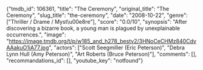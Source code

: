 {"tmdb_id": 106361, "title": "The Ceremony", "original_title": "The Ceremony", "slug_title": "the-ceremony", "date": "2008-10-22", "genre": ["Thriller / Drame / Myst\u00e8re"], "score": "0.0/10", "synopsis": "After discovering a bizarre book, a young man is plagued by unexplainable occurrences.", "image": "https://image.tmdb.org/t/p/w185_and_h278_bestv2/3HNoCeCHMz840CdvAAakuO1iA77.jpg", "actors": ["Scott Seegmiller (Eric Peterson)", "Debra Lynn Hull (Amy Peterson)", "Art Roberts (Bruce Peterson)"], "comments": [], "recommandations_id": [], "youtube_key": "notfound"}